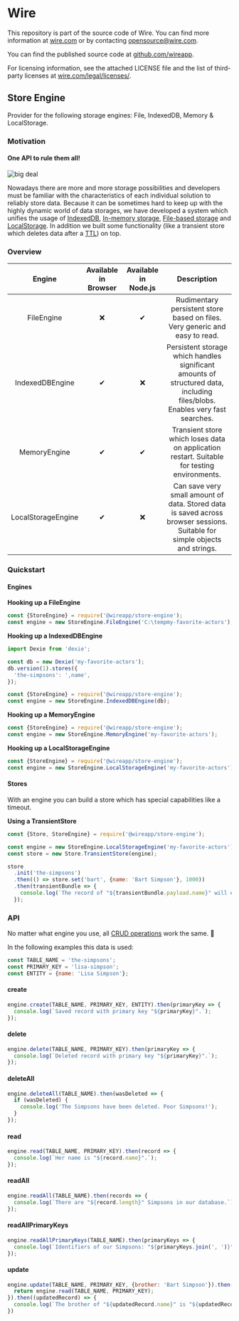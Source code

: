 # Wire

This repository is part of the source code of Wire. You can find more information at [wire.com](https://wire.com) or by contacting opensource@wire.com.

You can find the published source code at [github.com/wireapp](https://github.com/wireapp).

For licensing information, see the attached LICENSE file and the list of third-party licenses at [wire.com/legal/licenses/](https://wire.com/legal/licenses/).

## Store Engine

Provider for the following storage engines: File, IndexedDB, Memory & LocalStorage.

### Motivation

#### One API to rule them all!

![big deal](https://user-images.githubusercontent.com/469989/28491995-c5f0ea34-6efa-11e7-97d1-2f8b1d159981.jpg)

Nowadays there are more and more storage possibilities and developers must be familiar with the characteristics of each individual solution to reliably store data. Because it can be sometimes hard to keep up with the highly dynamic world of data storages, we have developed a system which unifies the usage of [IndexedDB](https://developer.mozilla.org/docs/IndexedDB), [In-memory storage](https://en.wikipedia.org/wiki/In-memory_database), [File-based storage](https://nodejs.org/api/fs.html) and [LocalStorage](https://developer.mozilla.org/docs/Web/API/Window/localStorage). In addition we built some functionality (like a transient store which deletes data after a [TTL](https://en.wikipedia.org/wiki/Time_to_live)) on top.

### Overview

|       Engine       | Available in Browser | Available in Node.js |                                                         Description                                                         |
| :----------------: | :------------------: | :------------------: | :-------------------------------------------------------------------------------------------------------------------------: |
|     FileEngine     |          ❌          |          ✔           |                         Rudimentary persistent store based on files. Very generic and easy to read.                         |
|  IndexedDBEngine   |          ✔           |          ❌          | Persistent storage which handles significant amounts of structured data, including files/blobs. Enables very fast searches. |
|    MemoryEngine    |          ✔           |          ✔           |                 Transient store which loses data on application restart. Suitable for testing environments.                 |
| LocalStorageEngine |          ✔           |          ❌          | Can save very small amount of data. Stored data is saved across browser sessions. Suitable for simple objects and strings.  |

### Quickstart

#### Engines

**Hooking up a FileEngine**

```javascript
const {StoreEngine} = require('@wireapp/store-engine');
const engine = new StoreEngine.FileEngine('C:\tempmy-favorite-actors');
```

**Hooking up a IndexedDBEngine**

```javascript
import Dexie from 'dexie';

const db = new Dexie('my-favorite-actors');
db.version(1).stores({
  'the-simpsons': ',name',
});

const {StoreEngine} = require('@wireapp/store-engine');
const engine = new StoreEngine.IndexedDBEngine(db);
```

**Hooking up a MemoryEngine**

```javascript
const {StoreEngine} = require('@wireapp/store-engine');
const engine = new StoreEngine.MemoryEngine('my-favorite-actors');
```

**Hooking up a LocalStorageEngine**

```javascript
const {StoreEngine} = require('@wireapp/store-engine');
const engine = new StoreEngine.LocalStorageEngine('my-favorite-actors');
```

#### Stores

With an engine you can build a store which has special capabilities like a timeout.

**Using a TransientStore**

```javascript
const {Store, StoreEngine} = require('@wireapp/store-engine');

const engine = new StoreEngine.LocalStorageEngine('my-favorite-actors');
const store = new Store.TransientStore(engine);

store
  .init('the-simpsons')
  .then(() => store.set('bart', {name: 'Bart Simpson'}, 1000))
  .then(transientBundle => {
    console.log(`The record of "${transientBundle.payload.name}" will expires in "${transientBundle.expires}"ms.`);
  });
```

### API

No matter what engine you use, all [CRUD operations](https://en.wikipedia.org/wiki/Create,_read,_update_and_delete) work the same. 🙂

In the following examples this data is used:

```javascript
const TABLE_NAME = 'the-simpsons';
const PRIMARY_KEY = 'lisa-simpson';
const ENTITY = {name: 'Lisa Simpson'};
```

#### create

```javascript
engine.create(TABLE_NAME, PRIMARY_KEY, ENTITY).then(primaryKey => {
  console.log(`Saved record with primary key "${primaryKey}".`);
});
```

#### delete

```javascript
engine.delete(TABLE_NAME, PRIMARY_KEY).then(primaryKey => {
  console.log(`Deleted record with primary key "${primaryKey}".`);
});
```

#### deleteAll

```javascript
engine.deleteAll(TABLE_NAME).then(wasDeleted => {
  if (wasDeleted) {
    console.log('The Simpsons have been deleted. Poor Simpsons!');
  }
});
```

#### read

```javascript
engine.read(TABLE_NAME, PRIMARY_KEY).then(record => {
  console.log(`Her name is "${record.name}".`);
});
```

#### readAll

```javascript
engine.readAll(TABLE_NAME).then(records => {
  console.log(`There are "${record.length}" Simpsons in our database.`);
});
```

#### readAllPrimaryKeys

```javascript
engine.readAllPrimaryKeys(TABLE_NAME).then(primaryKeys => {
  console.log(`Identifiers of our Simpsons: "${primaryKeys.join(', ')}"`);
});
```

#### update

```javascript
engine.update(TABLE_NAME, PRIMARY_KEY, {brother: 'Bart Simpson'}).then((primaryKey) => {
  return engine.read(TABLE_NAME, PRIMARY_KEY);
}).then((updatedRecord) => {
  console.log(`The brother of "${updatedRecord.name}" is "${updatedRecord.brother}".`):
})
```
